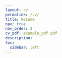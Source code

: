 ```yaml
---
layout: cv
permalink: /cv/
title: Resume
nav: true
nav_order: 2
cv_pdf: example_pdf.pdf
description: 
toc:
  sidebar: left
---
```

